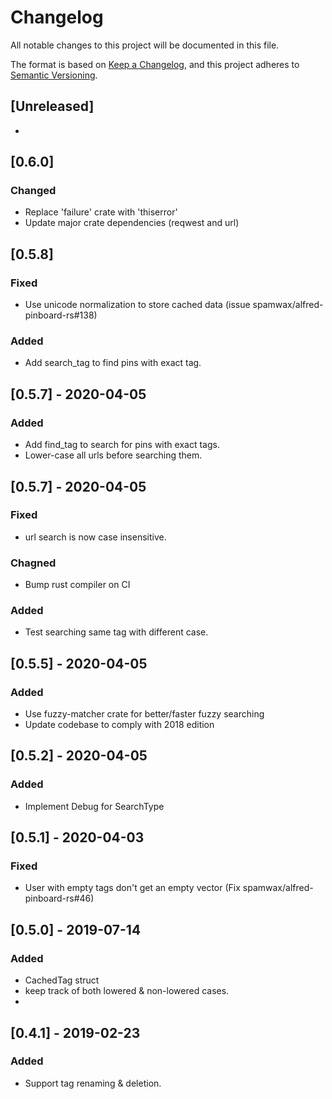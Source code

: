 # Changelog
All notable changes to this project will be documented in this file.

The format is based on [Keep a Changelog](https://keepachangelog.com/en/1.0.0/),
and this project adheres to [Semantic Versioning](https://semver.org/spec/v2.0.0.html).

## [Unreleased]
- 

## [0.6.0]
### Changed
- Replace 'failure' crate with 'thiserror'
- Update major crate dependencies (reqwest and url)

## [0.5.8]
### Fixed
- Use unicode normalization to store cached data (issue spamwax/alfred-pinboard-rs#138)
### Added
- Add search_tag to find pins with exact tag.

## [0.5.7] - 2020-04-05
### Added
- Add find_tag to search for pins with exact tags.
- Lower-case all urls before searching them.

## [0.5.7] - 2020-04-05
### Fixed
- url search is now case insensitive.
### Chagned
- Bump rust compiler on CI
### Added
- Test searching same tag with different case.

## [0.5.5] - 2020-04-05
### Added
- Use fuzzy-matcher crate for better/faster fuzzy searching
- Update codebase to comply with 2018 edition

## [0.5.2] - 2020-04-05
### Added
- Implement Debug for SearchType

## [0.5.1] - 2020-04-03
### Fixed
- User with empty tags don't get an empty vector (Fix spamwax/alfred-pinboard-rs#46)

## [0.5.0] - 2019-07-14
### Added
- CachedTag struct
- keep track of both lowered & non-lowered cases.
-
## [0.4.1] - 2019-02-23
### Added
- Support tag renaming & deletion.

